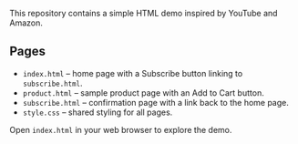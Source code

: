 This repository contains a simple HTML demo inspired by YouTube and Amazon.

## Pages
- `index.html` – home page with a Subscribe button linking to `subscribe.html`.
- `product.html` – sample product page with an Add to Cart button.
- `subscribe.html` – confirmation page with a link back to the home page.
- `style.css` – shared styling for all pages.

Open `index.html` in your web browser to explore the demo.
